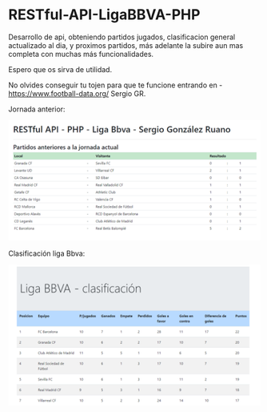 # RESTful-API-LigaBBVA-PHP
 Desarrollo de api, obteniendo partidos jugados, clasificacion general actualizado al dia, y proximos partidos, más adelante la subire aun mas completa con muchas más funcionalidades.
 
 Espero que os sirva de utilidad.
 
 No olvides conseguir tu tojen para que te funcione entrando en - https://www.football-data.org/
 Sergio GR.
 
 Jornada anterior:
 
 ![Preview](https://raw.githubusercontent.com/sergio-gonzalez11/RESTful-API-LigaBBVA-PHP/master/demo/jornada-anterior.png)
 
 
  Clasificación liga Bbva:
 
 ![Preview](https://raw.githubusercontent.com/sergio-gonzalez11/RESTful-API-LigaBBVA-PHP/master/demo/clasificacion.png)
 
 
